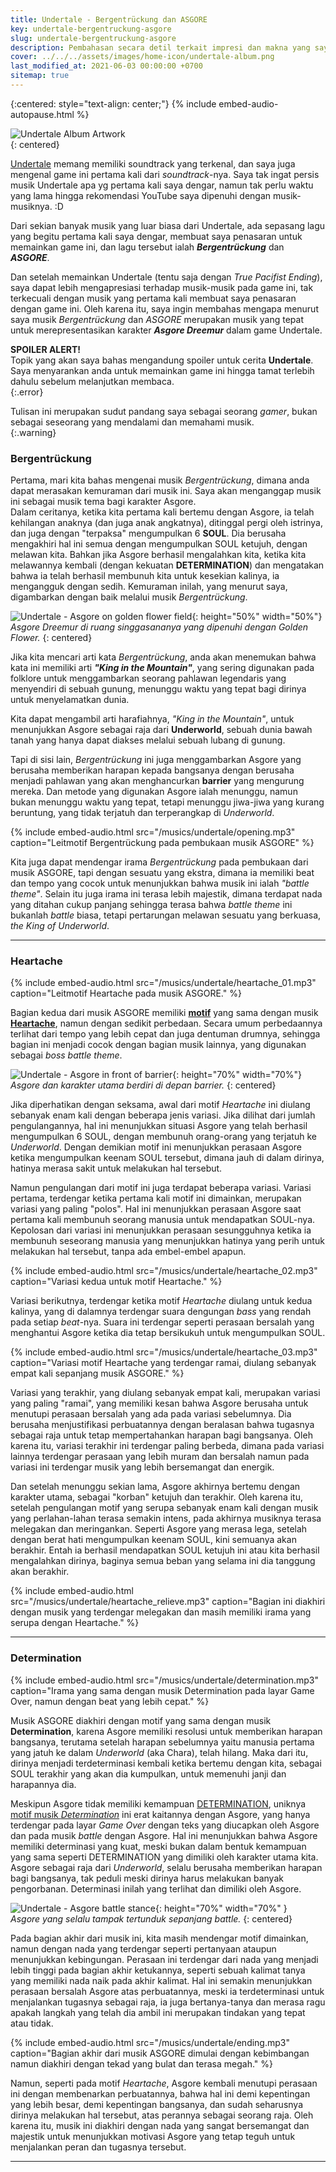 ```yaml
---
title: Undertale - Bergentrückung dan ASGORE
key: undertale-bergentruckung-asgore
slug: undertale-bergentruckung-asgore
description: Pembahasan secara detil terkait impresi dan makna yang saya dapatkan dari musik Undertale, Bergentrückung dan ASGORE, dikaitkan dengan karakter Asgore Dreemur.
cover: ../../../assets/images/home-icon/undertale-album.png
last_modified_at: 2021-06-03 00:00:00 +0700
sitemap: true
---
```

{:centered: style="text-align: center;"}
{% include embed-audio-autopause.html %}

![Undertale Album Artwork](../../../assets/images/undertale-album.png)  
{: centered}  

[Undertale](https://undertale.com/) memang memiliki soundtrack yang terkenal, dan saya juga mengenal game ini pertama kali dari *soundtrack*-nya. Saya tak ingat persis musik Undertale apa yg pertama kali saya dengar, namun tak perlu waktu yang lama hingga rekomendasi YouTube saya dipenuhi dengan musik-musiknya. :D

Dari sekian banyak musik yang luar biasa dari Undertale, ada sepasang lagu yang begitu pertama kali saya dengar, membuat saya penasaran untuk memainkan game ini, dan lagu tersebut ialah ***Bergentrückung*** dan ***ASGORE***.

Dan setelah memainkan Undertale (tentu saja dengan *True Pacifist Ending*), saya dapat lebih mengapresiasi terhadap musik-musik pada game ini, tak terkecuali dengan musik yang pertama kali membuat saya penasaran dengan game ini. Oleh karena itu, saya ingin membahas mengapa menurut saya musik *Bergentrückung* dan *ASGORE* merupakan musik yang tepat untuk merepresentasikan karakter ***Asgore Dreemur*** dalam game Undertale.

**SPOILER ALERT!**  
Topik yang akan saya bahas mengandung spoiler untuk cerita **Undertale**. Saya menyarankan anda untuk memainkan game ini hingga tamat terlebih dahulu sebelum melanjutkan membaca.  
{:.error}

Tulisan ini merupakan sudut pandang saya sebagai seorang *gamer*, bukan sebagai seseorang yang mendalami dan memahami musik.  
{:.warning}

### Bergentrückung
Pertama, mari kita bahas mengenai musik *Bergentrückung*, dimana anda dapat merasakan kemuraman dari musik ini. Saya akan menganggap musik ini sebagai musik tema bagi karakter Asgore.  
Dalam ceritanya, ketika kita pertama kali bertemu dengan Asgore, ia telah kehilangan anaknya (dan juga anak angkatnya), ditinggal pergi oleh istrinya, dan juga dengan "terpaksa" mengumpulkan 6 **SOUL**. Dia berusaha mengakhiri hal ini semua dengan mengumpulkan SOUL ketujuh, dengan melawan kita. Bahkan jika Asgore berhasil mengalahkan kita, ketika kita melawannya kembali (dengan kekuatan **DETERMINATION**) dan mengatakan bahwa ia telah berhasil membunuh kita untuk kesekian kalinya, ia mengangguk dengan sedih. Kemuraman inilah, yang menurut saya, digambarkan dengan baik melalui musik *Bergentrückung*.  

![Undertale - Asgore on golden flower field](../../../assets/images/undertale-asgore-golden-flower.png){: height="50%" width="50%"}  
*Asgore Dreemur di ruang singgasananya yang dipenuhi dengan Golden Flower.*
{: centered} 

Jika kita mencari arti kata *Bergentrückung*, anda akan menemukan bahwa kata ini memiliki arti ***"King in the Mountain"***, yang sering digunakan pada folklore untuk menggambarkan seorang pahlawan legendaris yang menyendiri di sebuah gunung, menunggu waktu yang tepat bagi dirinya untuk menyelamatkan dunia.  

Kita dapat mengambil arti harafiahnya, *"King in the Mountain"*, untuk menunjukkan Asgore sebagai raja dari **Underworld**, sebuah dunia bawah tanah yang hanya dapat diakses melalui sebuah lubang di gunung.  

Tapi di sisi lain, *Bergentrückung* ini juga menggambarkan Asgore yang berusaha memberikan harapan kepada bangsanya dengan berusaha menjadi pahlawan yang akan menghancurkan **barrier** yang mengurung mereka. Dan metode yang digunakan Asgore ialah menunggu, namun bukan menunggu waktu yang tepat, tetapi menunggu jiwa-jiwa yang kurang beruntung, yang tidak terjatuh dan terperangkap di *Underworld*.  

{% include embed-audio.html src="/musics/undertale/opening.mp3" caption="Leitmotif Bergentrückung pada pembukaan musik ASGORE" %} 

Kita juga dapat mendengar irama *Bergentrückung* pada pembukaan dari musik ASGORE, tapi dengan sesuatu yang ekstra, dimana ia memiliki beat dan tempo yang cocok untuk menunjukkan bahwa musik ini ialah *"battle theme"*. Selain itu juga irama ini terasa lebih majestik, dimana terdapat nada yang ditahan cukup panjang sehingga terasa bahwa *battle theme* ini bukanlah *battle* biasa, tetapi pertarungan melawan sesuatu yang berkuasa, *the King of Underworld*. 

---

### Heartache  

{% include embed-audio.html src="/musics/undertale/heartache_01.mp3" caption="Leitmotif Heartache pada musik ASGORE." %}

Bagian kedua dari musik ASGORE memiliki [**motif**](https://undertale.fandom.com/wiki/Leitmotifs) yang sama dengan musik [**Heartache**](https://undertale.fandom.com/wiki/Leitmotifs#Minor_Leitmotifs), namun dengan sedikit perbedaan. Secara umum perbedaannya terlihat dari tempo yang lebih cepat dan juga dentuman drumnya, sehingga bagian ini menjadi cocok dengan bagian musik lainnya, yang digunakan sebagai *boss battle theme*.

![Undertale - Asgore in front of barrier](../../../assets/images/undertale-asgore-barrier.jpg){: height="70%" width="70%"}  
*Asgore dan karakter utama berdiri di depan barrier.*
{: centered} 

Jika diperhatikan dengan seksama, awal dari motif *Heartache* ini diulang sebanyak enam kali dengan beberapa jenis variasi. Jika dilihat dari jumlah pengulangannya, hal ini menunjukkan situasi Asgore yang telah berhasil mengumpulkan 6 SOUL, dengan membunuh orang-orang yang terjatuh ke *Underworld*. Dengan demikian motif ini menunjukkan perasaan Asgore ketika mengumpulkan keenam SOUL tersebut, dimana jauh di dalam dirinya, hatinya merasa sakit untuk melakukan hal tersebut.  

Namun pengulangan dari motif ini juga terdapat beberapa variasi. Variasi pertama, terdengar ketika pertama kali motif ini dimainkan, merupakan variasi yang paling "polos". Hal ini menunjukkan perasaan Asgore saat pertama kali membunuh seorang manusia untuk mendapatkan SOUL-nya. Kepolosan dari variasi ini menunjukkan perasaan sesungguhnya ketika ia membunuh seseorang manusia yang menunjukkan hatinya yang perih untuk melakukan hal tersebut, tanpa ada embel-embel apapun.

{% include embed-audio.html src="/musics/undertale/heartache_02.mp3" caption="Variasi kedua untuk motif Heartache." %} 

Variasi berikutnya, terdengar ketika motif *Heartache* diulang untuk kedua kalinya, yang di dalamnya terdengar suara dengungan *bass* yang rendah pada setiap *beat*-nya. Suara ini terdengar seperti perasaan bersalah yang menghantui Asgore ketika dia tetap bersikukuh untuk mengumpulkan SOUL.

{% include embed-audio.html src="/musics/undertale/heartache_03.mp3" caption="Variasi motif Heartache yang terdengar ramai, diulang sebanyak empat kali sepanjang musik ASGORE." %} 

Variasi yang terakhir, yang diulang sebanyak empat kali, merupakan variasi yang paling "ramai", yang memiliki kesan bahwa Asgore berusaha untuk menutupi perasaan bersalah yang ada pada variasi sebelumnya. Dia berusaha menjustifikasi perbuatannya dengan beralasan bahwa tugasnya sebagai raja untuk tetap mempertahankan harapan bagi bangsanya. Oleh karena itu, variasi terakhir ini terdengar paling berbeda, dimana pada variasi lainnya terdengar perasaan yang lebih muram dan bersalah namun pada variasi ini terdengar musik yang lebih bersemangat dan energik.

Dan setelah menunggu sekian lama, Asgore akhirnya bertemu dengan karakter utama, sebagai "korban" ketujuh dan terakhir. Oleh karena itu, setelah pengulangan motif yang serupa sebanyak enam kali dengan musik yang perlahan-lahan terasa semakin intens, pada akhirnya musiknya terasa melegakan dan meringankan. Seperti Asgore yang merasa lega, setelah dengan berat hati mengumpulkan keenam SOUL, kini semuanya akan berakhir. Entah ia berhasil mendapatkan SOUL ketujuh ini atau kita berhasil mengalahkan dirinya, baginya semua beban yang selama ini dia tanggung akan berakhir.

{% include embed-audio.html src="/musics/undertale/heartache_relieve.mp3" caption="Bagian ini diakhiri dengan musik yang terdengar melegakan dan masih memiliki irama yang serupa dengan Heartache." %} 

---

### Determination  

{% include embed-audio.html src="/musics/undertale/determination.mp3" caption="Irama yang sama dengan musik Determination pada layar Game Over, namun dengan beat yang lebih cepat." %} 

Musik ASGORE diakhiri dengan motif yang sama dengan musik **Determination**, karena Asgore memiliki resolusi untuk memberikan harapan bangsanya, terutama setelah harapan sebelumnya yaitu manusia pertama yang jatuh ke dalam *Underworld* (aka Chara), telah hilang. Maka dari itu, dirinya menjadi terdeterminasi kembali ketika bertemu dengan kita, sebagai SOUL terakhir yang akan dia kumpulkan, untuk memenuhi janji dan harapannya dia.  

Meskipun Asgore tidak memiliki kemampuan [DETERMINATION](https://undertale.fandom.com/wiki/Determination), uniknya [motif musik *Determination*](https://undertale.fandom.com/wiki/Leitmotifs#Determination) ini erat kaitannya dengan Asgore, yang hanya terdengar pada layar *Game Over* dengan teks yang diucapkan oleh Asgore dan pada musik *battle* dengan Asgore. Hal ini menunjukkan bahwa Asgore memiliki determinasi yang kuat, meski bukan dalam bentuk kemampuan yang sama seperti DETERMINATION yang dimiliki oleh karakter utama kita. Asgore sebagai raja dari *Underworld*, selalu berusaha memberikan harapan bagi bangsanya, tak peduli meski dirinya harus melakukan banyak pengorbanan. Determinasi inilah yang terlihat dan dimiliki oleh Asgore.


![Undertale - Asgore battle stance](../../../assets/images/undertale-asgore-battle.jpg){: height="70%" width="70%" }  
*Asgore yang selalu tampak tertunduk sepanjang battle.*
{: centered}

Pada bagian akhir dari musik ini, kita masih mendengar motif dimainkan, namun dengan nada yang terdengar seperti pertanyaan ataupun menunjukkan kebingungan. Perasaan ini terdengar dari nada yang menjadi lebih tinggi pada bagian akhir ketukannya, seperti sebuah kalimat tanya yang memiliki nada naik pada akhir kalimat. Hal ini semakin menunjukkan perasaan bersalah Asgore atas perbuatannya, meski ia terdeterminasi untuk menjalankan tugasnya sebagai raja, ia juga bertanya-tanya dan merasa ragu apakah langkah yang telah dia ambil ini merupakan tindakan yang tepat atau tidak.  

{% include embed-audio.html src="/musics/undertale/ending.mp3" caption="Bagian akhir dari musik ASGORE dimulai dengan kebimbangan namun diakhiri dengan tekad yang bulat dan terasa megah." %} 

Namun, seperti pada motif *Heartache*, Asgore kembali menutupi perasaan ini dengan membenarkan perbuatannya, bahwa hal ini demi kepentingan yang lebih besar, demi kepentingan bangsanya, dan sudah seharusnya dirinya melakukan hal tersebut, atas perannya sebagai seorang raja. Oleh karena itu, musik ini diakhiri dengan nada yang sangat bersemangat dan majestik untuk menunjukkan motivasi Asgore yang tetap teguh untuk menjalankan peran dan tugasnya tersebut.

---

